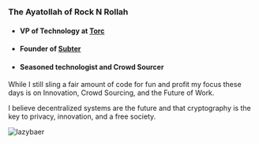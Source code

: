 ### The Ayatollah of Rock N Rollah

- #### VP of Technology at [Torc](https://www.opentorc.com)
- #### Founder of [Subter](https://www.subter.io)
- #### Seasoned technologist and Crowd Sourcer

While I still sling a fair amount of code for fun and profit my focus these days is on Innovation, Crowd Sourcing, and the Future of Work. 

I believe decentralized systems are the future and that cryptography is the key to privacy, innovation, and a free society.

![lazybaer](https://s.gravatar.com/avatar/e68a8dbaf1555f955d36a12a5fd21523?s=200)

<!--
**cwdcwd/cwdcwd** is a ✨ _special_ ✨ repository because its `README.md` (this file) appears on your GitHub profile.

Here are some ideas to get you started:

- 🔭 I’m currently working on ...
- 🌱 I’m currently learning ...
- 👯 I’m looking to collaborate on ...
- 🤔 I’m looking for help with ...
- 💬 Ask me about ...
- 📫 How to reach me: ...
- 😄 Pronouns: ...
- ⚡ Fun fact: ...
-->
